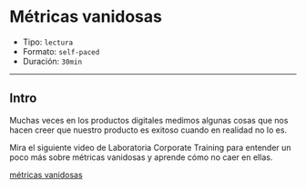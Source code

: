 # Métricas vanidosas

- Tipo: `lectura`
- Formato: `self-paced`
- Duración: `30min`

***

## Intro

Muchas veces en los productos digitales medimos algunas cosas que nos hacen
creer que nuestro producto es exitoso cuando en realidad no lo es.

Mira el siguiente video de Laboratoria Corporate Training para entender un poco
más sobre métricas vanidosas y aprende cómo no caer en ellas.

[métricas vanidosas](https://www.useloom.com/share/93c7745cdd1f4120bf1430696208960b)